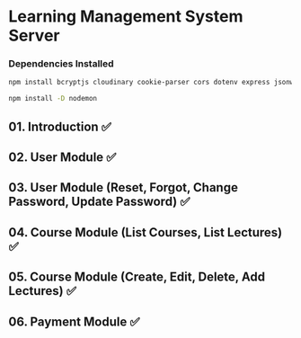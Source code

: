 # Learning Management System Server

### Dependencies Installed

```bash
npm install bcryptjs cloudinary cookie-parser cors dotenv express jsonwebtoken mongoose morgan multer nodemailer razorpay
```

```bash
npm install -D nodemon
```

## 01. Introduction ✅

## 02. User Module ✅

## 03. User Module (Reset, Forgot, Change Password, Update Password) ✅

## 04. Course Module (List Courses, List Lectures) ✅

## 05. Course Module (Create, Edit, Delete, Add Lectures) ✅

## 06. Payment Module ✅
